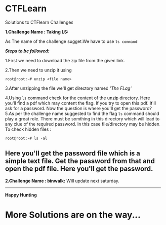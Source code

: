 # CTFLearn
Solutions to CTFlearn Challenges 

**1.Challenge Name : Taking LS:**

As The name of the challenge sugget:We have to use `ls command`

***Steps to be followed:***

1.First we need to download the zip file from the given link.

2.Then we need to unzip it using

```root@root:-# unzip <file name>```

3.After unzipping the file we'll get directory named *'The FLag'*

4.Using ```ls``` command check for the content of the unzip directory. Here you'll find a pdf which may content the flag. If you try to open this pdf. It'll ask for a password. Now the question is where you'll get the password?
5.As per the challenge name suggested to find the flag ```ls``` command should play a great role. There must be somthing in this directory which will lead to any clue of the required password.
In this case file/directory may be hidden. To check hidden files :

```root@root:-# ls -al```

Here you'll get the password file which is a simple text file. 
Get the password from that and open the pdf file.
Here you'll get the password.
---
**2.Challenge Name : binwalk:**
Will update next saturday.


---
**Happy Hunting**

# More Solutions are on the way...
